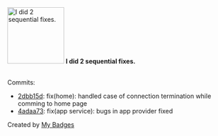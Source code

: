 <img src="https://my-badges.github.io/my-badges/fix-2.png" alt="I did 2 sequential fixes." title="I did 2 sequential fixes." width="128">
<strong>I did 2 sequential fixes.</strong>
<br><br>

Commits:

- <a href="https://github.com/prinzpiuz/MSM/commit/2dbb15d59af51f86a2cfd2c806cbcb2f081fc71c">2dbb15d</a>: fix(home): handled case of connection termination while comming to home page
- <a href="https://github.com/prinzpiuz/MSM/commit/4adaa73e0889c48a9c576d94fa595ac941aa5fd4">4adaa73</a>: fix(app service): bugs in app provider fixed


Created by <a href="https://github.com/my-badges/my-badges">My Badges</a>